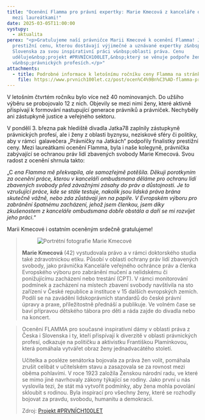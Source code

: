 ```yaml
---
title: "Ocenění Flamma pro právní expertky: Marie Kmecová z kanceláře ombudsmana
  mezi laureátkami!"
date: 2025-03-05T11:00:00
vystupy:
  - aktualita
perex: "<p>Gratulujeme naší právničce Marii Kmecové k ocenění Flamma! Jedná se o
  prestižní cenu, kterou dostávají výjimečné a uznávané expertky z&nbsp;Česka a
  Slovenska za svou inspirativní práci v&nbsp;oblasti práva. Cenu
  uděluje&nbsp;projekt #PRVNÍCH100LET,&nbsp;který se věnuje podpoře žen
  v&nbsp;právnických profesích.</p>"
attachments:
  - title: Podrobné informace k letošnímu ročníku ceny Flamma na stránkách pořadatele
    file: https://www.prvnich100let.cz/post/ocen%C4%9Bn%C3%AD-flamma-pro-inspirativn%C3%AD-pr%C3%A1vni%C4%8Dky-z%C3%ADskaly-v%C3%BDjime%C4%8Dn%C3%A9-soudkyn%C4%9B-%C4%8Di-akademi%C4%8Dky-%C4%8Destn%C3%A9-ocen%C4%9Bn%C3%AD-z
---
```

<p>V&nbsp;letošním čtvrtém ročníku bylo více než 40 nominovaných. Do užšího výběru se probojovalo 12 z&nbsp;nich. Objevily se mezi nimi ženy, které aktivně přispívají k formování nastupující generace právníků a právniček. Nechyběly ani zástupkyně justice a veřejného sektoru.</p>
<p>V&nbsp;pondělí 3. března pak hlediště divadla Jatka78 zaplnily zástupkyně právnických profesí, ale i ženy z oblasti byznysu, neziskové sféry či politiky, aby v&nbsp;rámci
<strong>&nbsp;</strong>galavečera „Právničky na Jatkách“ podpořily finalistky prestižní ceny. Mezi laureátkami ocenění Flamma, byla i naše kolegyně, právnička zabývající se ochranou práv lidí zbavených svobody Marie Kmecová. Svou radost z&nbsp;ocenění shrnula takto:&nbsp;</p>
<p>„C
<i>ena Flamma mě překvapila, ale samozřejmě potěšila. Děkuji porotkyním za ocenění práce, kterou v&nbsp;kanceláři ombudsmana děláme pro ochranu lidí zbavených svobody před závažnými zásahy do práv a důstojnosti. Je to vzrušující práce, kde se stále testuje, nakolik jsou lidská práva brána skutečně vážně, nebo zda zůstávají jen na papíře. V&nbsp;Evropském výboru pro zabránění špatnému zacházení, jehož jsem členkou, jsem díky zkušenostem z&nbsp;kanceláře ombudsmana dobře obstála a daří se mi rozvíjet jeho práci</i>.“</p>
<p>Marii Kmecové i ostatním oceněným srdečně gratulujeme!</p>
<blockquote>
<figure class="image image-style-align-left">
<img src="https://www.ochrance.cz/aktualne/oceneni_flamma_pro_pravni_expertky_marie_kmecova_z_kancelare_ombudsmana_mezi_laureatkami/marie_kmecova.jpg" alt="Portrétní fotografie Marie Kmecové"></figure>
<p>
<strong>Marie Kmecová</strong>&nbsp;(42) vystudovala právo a v&nbsp;rámci doktorského studia také zdravotnickou etiku. Působí v&nbsp;oblasti ochrany práv lidí zbavených svobody, jako právnička Kanceláře veřejného ochránce práv a členka Evropského výboru pro zabránění mučení a nelidskému či ponižujícímu zacházení nebo trestání (CPT). V&nbsp;rámci monitorování podmínek a zacházení na místech zbavení svobody navštívila na sto zařízení v&nbsp;České republice a instituce v&nbsp;15 dalších evropských zemích. Podílí se na zavádění lidskoprávních standardů do české právní úpravy a praxe, příležitostně přednáší a publikuje. Ve volném čase se baví přípravou dětského tábora pro děti a ráda zajde do divadla nebo na koncert.</p></blockquote>
<blockquote>
<p>Ocenění FLAMMA pro současné inspirativní dámy v oblasti práva z Česka&nbsp;i Slovenska i ty, kteří přispívají k diverzitě v oblasti právnických profesí, odkazuje na političku a aktivistku Františkou Plamínkovou, která pomáhala vytvářet obraz ženy jednadvacátého století. &nbsp;</p>
<p>Učitelka a posléze senátorka bojovala za práva žen volit, pomáhala zrušit celibát v učitelském stavu a zasazovala se za rovnost mezi oběma pohlavími. V roce 1923 založila Ženskou národní radu, ve které se mimo jiné navrhovaly zákony týkající se rodiny. Jako první u nás vyslovila tezi, že stát má vytvořit podmínky, aby žena mohla povolání skloubit s rodinou. Byla inspirací pro všechny ženy, které se rozhodly bojovat za pravdu, svobodu, humanitu a demokracii.</p>
<p>Zdroj: 
<a href=" https://www.prvnich100let.cz/oceneni">Projekt #PRVNÍCH100LET</a></p></blockquote>
